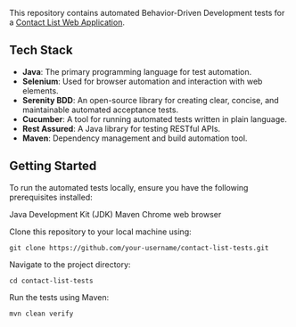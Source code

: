 This repository contains automated Behavior-Driven Development tests for a [Contact List Web Application](https://thinking-tester-contact-list.herokuapp.com/).

## Tech Stack
- **Java**: The primary programming language for test automation.
- **Selenium**: Used for browser automation and interaction with web elements.
- **Serenity BDD**: An open-source library for creating clear, concise, and maintainable automated acceptance tests.
- **Cucumber**: A tool for running automated tests written in plain language.
- **Rest Assured**: A Java library for testing RESTful APIs.
- **Maven**: Dependency management and build automation tool.

## Getting Started
To run the automated tests locally, ensure you have the following prerequisites installed:

Java Development Kit (JDK)
Maven
Chrome web browser

Clone this repository to your local machine using:

`git clone https://github.com/your-username/contact-list-tests.git`

Navigate to the project directory:

`cd contact-list-tests`

Run the tests using Maven:

`mvn clean verify`

